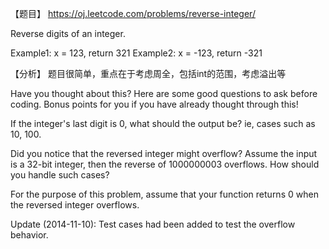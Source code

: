 【题目】 https://oj.leetcode.com/problems/reverse-integer/

Reverse digits of an integer.

Example1: x = 123, return 321
Example2: x = -123, return -321

【分析】 题目很简单，重点在于考虑周全，包括int的范围，考虑溢出等

Have you thought about this?
Here are some good questions to ask before coding. Bonus points for you if you have already thought through this!

If the integer's last digit is 0, what should the output be? ie, cases such as 10, 100.

Did you notice that the reversed integer might overflow? Assume the input is a 32-bit integer, then the reverse of 1000000003 overflows. How should you handle such cases?

For the purpose of this problem, assume that your function returns 0 when the reversed integer overflows.

Update (2014-11-10):
Test cases had been added to test the overflow behavior.
